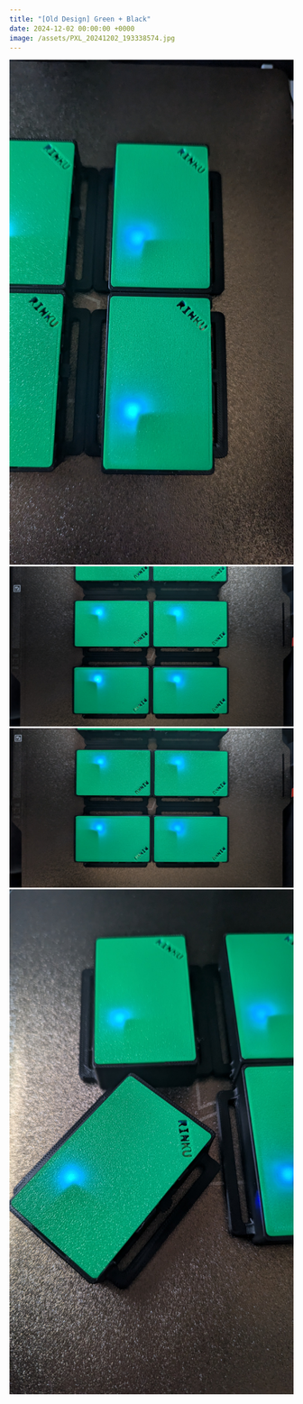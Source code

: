 ```yaml
---
title: "[Old Design] Green + Black"
date: 2024-12-02 00:00:00 +0000
image: /assets/PXL_20241202_193338574.jpg
---
```


![PXL_20241202_193342722.jpg](/assets/PXL_20241202_193342722.jpg)
![PXL_20241202_193346370.jpg](/assets/PXL_20241202_193346370.jpg)
![PXL_20241202_193406855.jpg](/assets/PXL_20241202_193406855.jpg)
![PXL_20241202_193417237.jpg](/assets/PXL_20241202_193417237.jpg)
